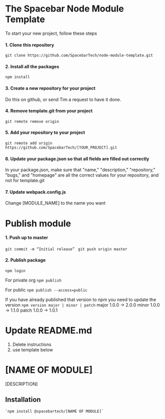 # The Spacebar Node Module Template

To start your new project, follow these steps

#### 1. Clone this repository

``` git clone https://github.com/SpacebarTech/node-module-template.git ```

#### 2. Install all the packages

``` npm install ```

#### 3. Create a new repository for your project

Do this on github, or send Tim a request to have it done.

#### 4. Remove template.git from your project

``` git remote remove origin ```

#### 5. Add your repository to your project

``` git remote add origin https://github.com/SpacebarTech/[YOUR_PROJECT].git ```

#### 6. Update your package.json so that all fields are filled out correctly

In your package.json, make sure that "name," "description," "repository," "bugs," and "homepage" are all the correct values for your repository, and not for template.git


#### 7. Update webpack.config.js

Change [MODULE_NAME] to the name you want

# Publish module

####  1. Push up to master
``` git commit -m “Initial release” ```
``` git push origin master```

#### 2. Publish package
``` npm login ```

For private org
``` npm publish ```

For public
``` npm publish --access=public ```

If you have already published that version to npm you need to update the version
``` npm version major | minor | patch ```
major 1.0.0 -> 2.0.0
minor 1.0.0 -> 1.1.0
patch 1.0.0 -> 1.0.1

# Update README.md
  1. Delete instructions
  2. use template below

[NAME OF MODULE]
========

[DESCRIPTION]

## Installation

    `npm install @spacebartech/[NAME OF MODULE]`
